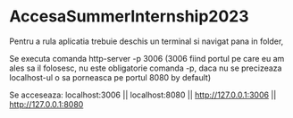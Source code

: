 # AccesaSummerInternship2023

Pentru a rula aplicatia trebuie deschis un terminal si navigat pana in folder,

Se executa comanda http-server -p 3006 (3006 fiind portul pe care eu am ales sa il folosesc, 
         nu este obligatorie comanda -p, daca nu se precizeaza localhost-ul o sa porneasca pe portul 8080 by default)
         
Se acceseaza: localhost:3006  ||  localhost:8080  ||  http://127.0.0.1:3006 || http://127.0.0.1:8080

